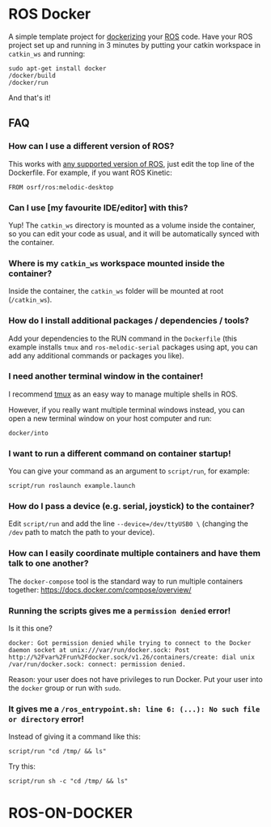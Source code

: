 # ROS Docker 

A simple template project for [dockerizing](https://www.docker.com/) your [ROS](http://www.ros.org/) code. Have your ROS project set up and running in 3 minutes by putting your catkin workspace in `catkin_ws` and running:

```
sudo apt-get install docker
/docker/build
/docker/run
```

And that's it!

## FAQ

### How can I use a different version of ROS?

This works with [any supported version of ROS](https://hub.docker.com/_/ros/), just edit the top line of the Dockerfile. For example, if you want ROS Kinetic:

```
FROM osrf/ros:melodic-desktop
```

### Can I use [my favourite IDE/editor] with this?

Yup! The `catkin_ws` directory is mounted as a volume inside the container, so you can edit your code as usual, and it will be automatically synced with the container.

### Where is my `catkin_ws` workspace mounted inside the container?

Inside the container, the `catkin_ws` folder will be mounted at root (`/catkin_ws`). 

### How do I install additional packages / dependencies / tools?

Add your dependencies to the RUN command in the `Dockerfile` (this example installs `tmux` and `ros-melodic-serial` packages using apt, you can add any additional commands or packages you like).

### I need another terminal window in the container!

I recommend [tmux](https://robots.thoughtbot.com/a-tmux-crash-course) as an easy way to manage multiple shells in ROS.

However, if you really want multiple terminal windows instead, you can open a new terminal window on your host computer and run:

```
docker/into
```

### I want to run a different command on container startup!

You can give your command as an argument to `script/run`, for example:

```
script/run roslaunch example.launch
```

### How do I pass a device (e.g. serial, joystick) to the container?

Edit `script/run` and add the line `--device=/dev/ttyUSB0 \` (changing the `/dev` path to match the path to your device).

### How can I easily coordinate multiple containers and have them talk to one another?

The `docker-compose` tool is the standard way to run multiple containers together: https://docs.docker.com/compose/overview/

### Running the scripts gives me a `permission denied` error!

Is it this one?

```
docker: Got permission denied while trying to connect to the Docker daemon socket at unix:///var/run/docker.sock: Post http://%2Fvar%2Frun%2Fdocker.sock/v1.26/containers/create: dial unix /var/run/docker.sock: connect: permission denied.
```

Reason: your user does not have privileges to run Docker. Put your user into the `docker` group or run with `sudo`.

### It gives me a `/ros_entrypoint.sh: line 6: (...): No such file or directory` error!

Instead of giving it a command like this:

```
script/run "cd /tmp/ && ls"
```

Try this:

```
script/run sh -c "cd /tmp/ && ls"
```
# ROS-ON-DOCKER
